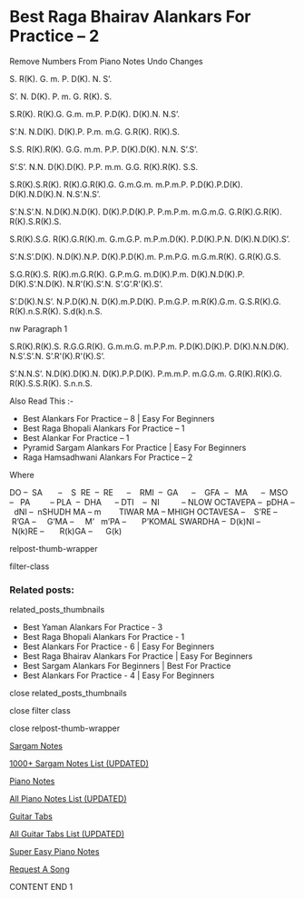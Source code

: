 
# Best Raga Bhairav Alankars For Practice – 2

Remove Numbers From Piano Notes
Undo Changes



S. R(K). G. m. P. D(K). N. S’.

S’. N. D(K). P. m. G. R(K). S.



S.R(K). R(K).G. G.m. m.P. P.D(K). D(K).N. N.S’.

S’.N. N.D(K). D(K).P. P.m. m.G. G.R(K). R(K).S.



S.S. R(K).R(K). G.G. m.m. P.P. D(K).D(K). N.N. S’.S’.

S’.S’. N.N. D(K).D(K). P.P. m.m. G.G. R(K).R(K). S.S.



S.R(K).S.R(K). R(K).G.R(K).G. G.m.G.m. m.P.m.P. P.D(K).P.D(K). D(K).N.D(K).N. N.S’.N.S’.

S’.N.S’.N. N.D(K).N.D(K). D(K).P.D(K).P. P.m.P.m. m.G.m.G. G.R(K).G.R(K). R(K).S.R(K).S.



S.R(K).S.G. R(K).G.R(K).m. G.m.G.P. m.P.m.D(K). P.D(K).P.N. D(K).N.D(K).S’.

S’.N.S’.D(K). N.D(K).N.P. D(K).P.D(K).m. P.m.P.G. m.G.m.R(K). G.R(K).G.S.



S.G.R(K).S. R(K).m.G.R(K). G.P.m.G. m.D(K).P.m. D(K).N.D(K).P. D(K).S’.N.D(K). N.R'(K).S’.N. S’.G’.R'(K).S’.

S’.D(K).N.S’. N.P.D(K).N. D(K).m.P.D(K). P.m.G.P. m.R(K).G.m. G.S.R(K).G. R(K).n.S.R(K). S.d(k).n.S.

nw Paragraph 1



S.R(K).R(K).S. R.G.G.R(K). G.m.m.G. m.P.P.m. P.D(K).D(K).P. D(K).N.N.D(K). N.S’.S’.N. S’.R'(K).R'(K).S’.

S’.N.N.S’. N.D(K).D(K).N. D(K).P.P.D(K). P.m.m.P. m.G.G.m. G.R(K).R(K).G. R(K).S.S.R(K). S.n.n.S.



Also Read This :-

* Best Alankars For Practice – 8 | Easy For Beginners
* Best Raga Bhopali Alankars For Practice – 1
* Best Alankar For Practice – 1
* Pyramid Sargam Alankars For Practice | Easy For Beginners
* Raga Hamsadhwani Alankars For Practice – 2

Where

DO –  SA       –    S  RE  –  RE      –    RMI  –  GA      –    GFA  –   MA      –  MSO  –   PA         – PLA  –  DHA      – DTI    –  NI          – NLOW OCTAVEPA –  pDHA –  dNI –  nSHUDH MA – m        TIWAR MA – MHIGH OCTAVESA –    S’RE –     R’GA –     G’MA –     M’   m’PA –       P’KOMAL SWARDHA –  D(k)NI –       N(k)RE –       R(k)GA –      G(k)

relpost-thumb-wrapper

filter-class

### Related posts:

related_posts_thumbnails

* Best Yaman Alankars For Practice - 3
* Best Raga Bhopali Alankars For Practice - 1
* Best Alankars For Practice - 6 | Easy For Beginners
* Best Raga Bhairav Alankars For Practice | Easy For Beginners
* Best Sargam Alankars For Beginners | Best For Practice
* Best Alankars For Practice - 4 | Easy For Beginners

close related_posts_thumbnails

close filter class

close relpost-thumb-wrapper

[Sargam Notes](https://www.notationsworld.com/sargam-notes.html)

[1000+ Sargam Notes List (UPDATED)](https://www.notationsworld.com/all-songs-list-sargam-notes.html)

[Piano Notes](https://www.notationsworld.com/piano-notes.html)

[All Piano Notes List (UPDATED)](https://www.notationsworld.com/all-songs-list-piano-notes.html)

[Guitar Tabs](https://www.notationsworld.com/guitar-tabs.html)

[All Guitar Tabs List (UPDATED)](https://www.notationsworld.com/all-songs-list-guitar-tabs.html)

[Super Easy Piano Notes](https://studywall.in/)

[Request A Song](https://www.notationsworld.com/request-a-song.html)

CONTENT END 1

